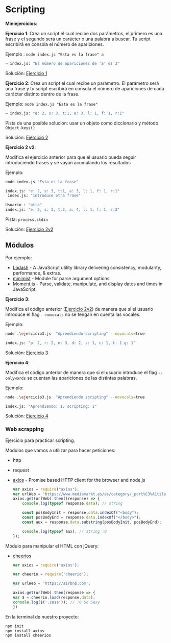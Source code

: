 # Scripting

**Miniejercicios**:

**Ejercicio 1**: Crea un script el cual recibe dos parámetros, el primero es una frase y el segundo será un carácter o una palabra a buscar. Tu script escribirá en consola el número de apariciones.

Ejemplo : `node index.js "Esta es la frase" a`

```bash
⇒ index.js: "El número de apariciones de 'a' es 3"
```

Solución: [Ejercicio 1](ejercicio1.js)

**Ejercicio 2**: Crea un script el cual recibe un parámetro. El parámetro será una frase y tu script escribirá en consola el número de apariciones de cada carácter distinto dentro de la frase.

Ejemplo: `node index.js "Esta es la frase"`

```bash
⇒ index.js: "e: 2, s: 3, t:1, a: 3, l: 1, f: 1, r:1"
```

Pista de una posible solución: usar un objeto como diccionario y método `Object.keys()`

Solución: [Ejercicio 2](ejercicio2.js)

**Ejercicio 2 v2**:

Modifica el ejercicio anterior para que el usuario pueda seguir introduciendo frases y se vayan acumulando los resultados

Ejemplo:

```bash
node index.js "Esta es la frase"

index.js: "e: 2, s: 3, t:1, a: 3, l: 1, f: 1, r:1"
 index.js: "Introduce otra frase"

Usuario : "otra"
index.js: "e: 2, s: 3, t:2, a: 4, l: 1, f: 1, r:2"
```

Pista: `process.stdin`

Solución: [Ejercicio 2v2](ejercicio2-v2.js)

## Módulos

Por ejemplo:

-   [Lodash](https://lodash.com/) - A JavaScript utility library delivering consistency, modularity, performance, & extras.
-   [minimist](https://www.npmjs.com/package/minimist) - Module for parse argument options
-   [Moment.js](https://momentjs.com/) - Parse, validate, manipulate,
    and display dates and times in JavaScript.

**Ejercicio 3**:

Modifica el código anterior ([Ejercicio 2v2](ejercicio2-v2.js)) de manera que si el usuario introduce el flag `--novocals` no se tengan en cuenta las vocales.

Ejemplo: 

```bash
node .\ejercicio3.js  "Aprendiendo scripting" --novocals=true

index.js: "p: 2, r: 2, n: 3, d: 2, s: 1, c: 1, t: 1 g: 1"
```

Solución: [Ejercicio 3](ejercicio3.js)

**Ejercicio 4**:

Modifica el código anterior de manera que si el usuario introduce el flag `--onlywords` se cuentan las apariciones de las distintas palabras.

Ejemplo: 

```bash
node .\ejercicio3.js  "Aprendiendo scripting" --novocals=true

index.js: "Aprendiendo: 1, scripting: 1"
```

Solución: [Ejercicio 4](ejercicio4.js)


### Web scrapping

Ejercicio para practicar scripting.

Módulos que vamos a utilizar para hacer peticiones: 
-   http
-   request
-   [axios](https://github.com/axios/axios) - Promise based HTTP client for the browser and node.js

    ```javascript
    var axios = require("axios");
    var urlWeb = "https://www.mediamarkt.es/es/category/_port%C3%A1tiles-701175.html";
    axios.get(urlWeb).then((response) => {
    	console.log(typeof response.data); // string

    	const posBodyInit = response.data.indexOf("<body");
    	const posBodyEnd = response.data.indexOf("</body>");
    	const aux = response.data.substring(posBodyInit, posBodyEnd);

    	console.log(typeof aux); // string :O
    });
    ```

Módulo para manipular el HTML con jQuery:

-   [cheerios](https://github.com/cheeriojs/cheerio)

    ```javascript
    var axios = require('axios');

    var cheerio = require('cheerio');

    var urlWeb = 'https://airbnb.com';

    axios.get(urlWeb).then(response => {
    var $ = cheerio.load(response.data);
    console.log($('.casa')); // :O So Sexy
    })
    ```

En la terminal de nuestro proyecto:

```bash
npm init
npm install axios
npm install cheerios
````
